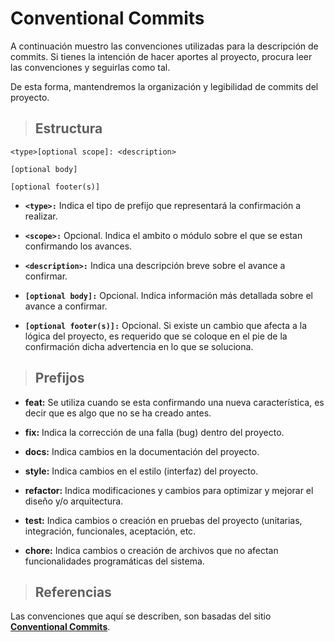 # __Conventional Commits__

A continuación muestro las convenciones utilizadas para la descripción de commits. Si tienes la intención de hacer aportes al proyecto, procura leer las convenciones y seguirlas como tal.

De esta forma, mantendremos la organización y legibilidad de commits del proyecto.

> ## __Estructura__

```
<type>[optional scope]: <description>

[optional body]

[optional footer(s)]
```

- __```<type>:```__ Indica el tipo de prefijo que representará la confirmación a realizar.

- __```<scope>:```__ Opcional. Indica el ambito o módulo sobre el que se estan confirmando los avances.

- __```<description>:```__ Indica una descripción breve sobre el avance a confirmar.

- __```[optional body]:```__ Opcional. Indica información más detallada sobre el avance a confirmar.

- __```[optional footer(s)]:```__ Opcional. Si existe un cambio que afecta a la lógica del proyecto, es requerido que se coloque en el pie de la confirmación dicha advertencia en lo que se soluciona.

> ## __Prefijos__

- __feat:__ Se utiliza cuando se esta confirmando una nueva característica, es decir que es algo que no se ha creado antes.

- __fix:__ Indica la corrección de una falla (bug) dentro del proyecto.

- __docs:__ Indica cambios en la documentación del proyecto.

- __style:__ Indica cambios en el estilo (interfaz) del proyecto.

- __refactor:__ Indica modificaciones y cambios para optimizar y mejorar el diseño y/o arquitectura.

- __test:__ Indica cambios o creación en pruebas del proyecto (unitarias, integración, funcionales, aceptación, etc.

- __chore:__ Indica cambios o creación de archivos que no afectan funcionalidades programáticas del sistema.

> ## __Referencias__

Las convenciones que aquí se describen, son basadas del sitio __[Conventional Commits](https://www.conventionalcommits.org/es/v1.0.0/)__.